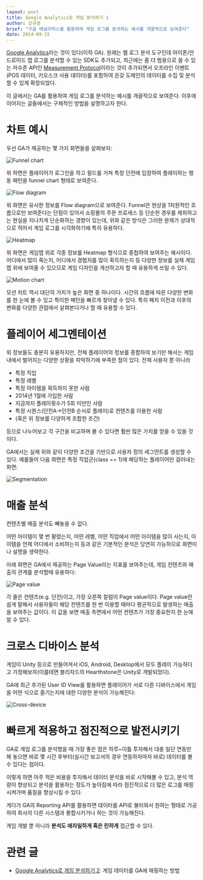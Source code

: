 ```yaml
---
layout: post
title: Google Analytics로 게임 분석하기 1
author: 강규영
brief: "구글 애널리틱스를 활용하여 게임 로그를 분석하는 예시를 개괄적으로 보여준다"
date: 2014-09-15
---
```

[Google Analytics](http://www.google.com/analytics/)라는 것이 있다(이하 GA). 원래는 웹 로그 분석 도구인데 아이폰/안드로이드 앱 로그를 분석할 수 있는 SDK도 추가되고, 최근에는 좀 더 범용으로 쓸 수 있는 저수준 API인 [Measurement Protocol](https://developers.google.com/analytics/devguides/collection/protocol/v1/)이라는 것이 추가되면서 오프라인 이벤트(POS 데이터, 키오스크 사용 데이터)를 포함하여 온갖 도메인의 데이터를 수집 및 분석할 수 있게 확장되었다.

이 글에서는 GA를 활용하여 게임 로그를 분석하는 예시를 개괄적으로 보여준다. 이후에 이어지는 글들에서는 구체적인 방법을 설명하고자 한다.


# 차트 예시

우선 GA가 제공하는 몇 가지 화면들을 살펴보자:

![Funnel chart](/img/posts/2014-09-15-analyze_game_using_ga_1/funnel.png)

위 하면은 플레이어가 로그인을 하고 필드를 거쳐 특정 던전에 입장하여 플레이하는 행동 패턴을 funnel chart 형태로 보여준다.

![Flow diagram](/img/posts/2014-09-15-analyze_game_using_ga_1/flow_diagram.png)

위 화면은 유사한 정보를 Flow diagram으로 보여준다. Funnel은 현상을 1차원적인 흐름으로만 보여준다는 단점이 있어서 쇼핑몰의 주문 프로세스 등 단순한 경우를 제외하고는 현실을 지나치게 단순화하는 경향이 있는데, 위와 같은 방식은 그러한 문제가 상대적으로 적어서 게임 로그를 시각화하기에 특히 유용하다.

![Heatmap](/img/posts/2014-09-15-analyze_game_using_ga_1/heatmap.png)

위 화면은 게임맵 위로 각종 정보를 Heatmap 형식으로 중첩하여 보여주는 예시이다. 어디에서 많이 죽는지, 어디에서 경험치를 많이 획득하는지 등 다양한 정보를 실제 게임맵 위에 보여줄 수 있으므로 게임 디자인을 개선하고자 할 때 유용하게 쓰일 수 있다.

![Motion chart](/img/posts/2014-09-15-analyze_game_using_ga_1/motion_chart.png)

모션 차트 역시 대단히 가치가 높은 화면 중 하나이다. 시간의 흐름에 따른 다양한 변화를 한 눈에 볼 수 있고 특이한 패턴을 빠르게 찾아낼 수 있다. 특히 패치 이전과 이후의 변화를 다양한 관점에서 살펴본다거나 할 때 유용할 수 있다.


# 플레이어 세그멘테이션

위 정보들도 충분히 유용하지만, 전체 플레이어의 정보를 종합하여 보기만 해서는 게임 내에서 벌어지는 다양한 상황을 파악하기에 부족한 점이 있다. 전체 사용자 뿐 아니라

*   특정 직업
*   특정 레벨
*   특정 아이템을 획득하지 못한 사람
*   2014년 1월에 가입한 사람
*   지금까지 플레이횟수가 5회 미만인 사람
*   특정 시퀀스(던전A->던전B 순서로 플레이)로 컨텐츠를 이용한 사람
*   (혹은 위 정보를 다양하게 조합한 조건)

등으로 나누어보고 각 구간을 비교하며 볼 수 있다면 훨씬 많은 가치를 얻을 수 있을 것이다.

GA에서는 실제 위와 같이 다양한 조건을 기반으로 사용자 정의 세그먼트를 생성할 수 있다. 예를들어 다음 화면은 특정 직업군(class == 1)에 해당하는 플레이어만 걸러내는 화면:

![Segmentation](/img/posts/2014-09-15-analyze_game_using_ga_1/segmentation.png)


# 매출 분석

컨텐츠별 매출 분석도 빼놓을 수 없다.

어떤 아이템이 몇 번 팔렸는지, 어떤 레벨, 어떤 직업에서 어떤 아이템을 많이 사는지, 아이템을 언제 어디에서 소비하는지 등과 같은 기본적인 분석은 당연히 가능하므로 화면이나 설명을 생략한다.

아래 화면은 GA에서 제공하는 Page Value라는 지표를 보여주는데, 게임 컨텐츠와 매출의 관계를 분석할때 유용하다:

![Page value](/img/posts/2014-09-15-analyze_game_using_ga_1/page_value.png)

각 줄은 컨텐츠(e.g. 던전)이고, 가장 오른쪽 칼럼이 Page value이다. Page value란 쉽게 말해서 사용자들이 해당 컨텐츠를 한 번 이용할 때마다 평균적으로 발생하는 매출을 보여주는 값이다. 이 값을 보면 매출 측면에서 어떤 컨텐츠가 가장 중요한지 한 눈에 알 수 있다.


# 크로스 디바이스 분석

게임이 Unity 등으로 만들어져서 iOS, Android, Desktop에서 모두 플레이 가능하다고 가정해보자(이를테면 블리자드의 Hearthstone은 Unity로 개발되었다).

GA에 최근 추가된 User ID View를 활용하면 플레이어가 서로 다른 디바이스에서 게임을 어떤 식으로 즐기는지에 대한 다양한 분석이 가능해진다:

![Cross-device](/img/posts/2014-09-15-analyze_game_using_ga_1/cross-device.png)


# 빠르게 적용하고 점진적으로 발전시키기

GA로 게임 로그를 분석했을 때 가장 좋은 점은 하루~이틀 투자해서 대충 일단 연동만 해 놓으면 바로 몇 시간 후부터(실시간 보고서의 경우 연동하자마자 바로) 데이터를 볼 수 있다는 점이다.

이렇게 하면 아주 적은 비용을 투자해서 데이터 분석을 바로 시작해볼 수 있고, 분석 역량이 향상되고 분석을 활용하는 정도가 높아짐에 따라 점진적으로 더 많은 로그를 매핑시켜가며 품질을 향상시킬 수 있다.

게다가 GA의 Reporting API를 활용하면 데이터를 API로 불러와서 원하는 형태로 가공하여 회사의 다른 시스템과 통합시키거나 하는 것이 가능해진다.

게임 개발 뿐 아니라 **분석도 애자일하게 혹은 린하게** 접근할 수 있다.


# 관련 글

*   [Google Analytics로 게임 분석하기 2](http://www.boxnwhis.kr/2014/11/08/analyze_game_using_ga_2.html): 게임 데이터를 GA에 매핑하는 방법
